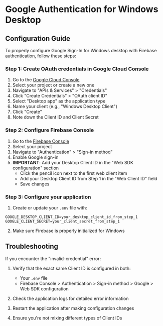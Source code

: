 # Google Authentication for Windows Desktop

## Configuration Guide

To properly configure Google Sign-In for Windows desktop with Firebase authentication, follow these steps:

### Step 1: Create OAuth credentials in Google Cloud Console

1. Go to the [Google Cloud Console](https://console.cloud.google.com/)
2. Select your project or create a new one
3. Navigate to "APIs & Services" > "Credentials"
4. Click "Create Credentials" > "OAuth client ID"
5. Select "Desktop app" as the application type
6. Name your client (e.g., "Windows Desktop Client")
7. Click "Create"
8. Note down the Client ID and Client Secret

### Step 2: Configure Firebase Console

1. Go to the [Firebase Console](https://console.firebase.google.com/)
2. Select your project
3. Navigate to "Authentication" > "Sign-in method"
4. Enable Google sign-in
5. **IMPORTANT**: Add your Desktop Client ID in the "Web SDK configuration" section
   - Click the pencil icon next to the first web client item
   - Add your Desktop Client ID from Step 1 in the "Web Client ID" field
   - Save changes

### Step 3: Configure your application

1. Create or update your `.env` file with:

```env
GOOGLE_DESKTOP_CLIENT_ID=your_desktop_client_id_from_step_1
GOOGLE_CLIENT_SECRET=your_client_secret_from_step_1
```

2. Make sure Firebase is properly initialized for Windows

## Troubleshooting

If you encounter the "invalid-credential" error:

1. Verify that the exact same Client ID is configured in both:
   - Your `.env` file
   - Firebase Console > Authentication > Sign-in method > Google > Web SDK configuration

2. Check the application logs for detailed error information

3. Restart the application after making configuration changes

4. Ensure you're not mixing different types of Client IDs
